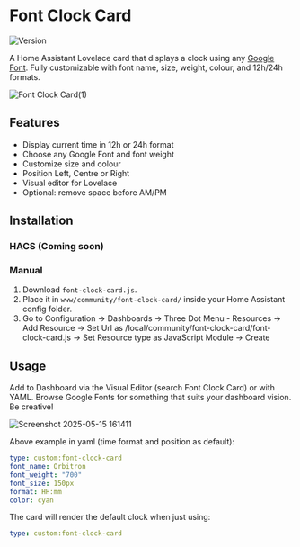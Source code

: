 # Font Clock Card
![Version](https://img.shields.io/badge/Version-v1.0.0-ff1493?style=for-the-badge&logo=star&logoColor=white&labelColor=0a0a0a)

A Home Assistant Lovelace card that displays a clock using any [Google Font](https://fonts.google.com/). Fully customizable with font name, size, weight, colour, and 12h/24h formats.

![Font Clock Card(1)](https://github.com/user-attachments/assets/474569cb-722d-4445-8c93-5cc5da439911)


## Features

- Display current time in 12h or 24h format
- Choose any Google Font and font weight
- Customize size and colour
- Position Left, Centre or Right
- Visual editor for Lovelace
- Optional: remove space before AM/PM

## Installation

### HACS (Coming soon)


### Manual

1. Download `font-clock-card.js`.
2. Place it in `www/community/font-clock-card/` inside your Home Assistant config folder.
3. Go to Configuration → Dashboards → Three Dot Menu - Resources → Add Resource → Set Url as /local/community/font-clock-card/font-clock-card.js → Set Resource type as JavaScript Module → Create

## Usage
Add to Dashboard via the Visual Editor (search Font Clock Card) or with YAML. Browse Google Fonts for something that suits your dashboard vision. Be creative!

![Screenshot 2025-05-15 161411](https://github.com/user-attachments/assets/25ec7a59-c853-436d-ac1a-2ad1b89af043)

Above example in yaml (time format and position as default):
```yaml
type: custom:font-clock-card
font_name: Orbitron
font_weight: "700"
font_size: 150px
format: HH:mm
color: cyan
```

The card will render the default clock when just using:
```yaml
type: custom:font-clock-card
```

